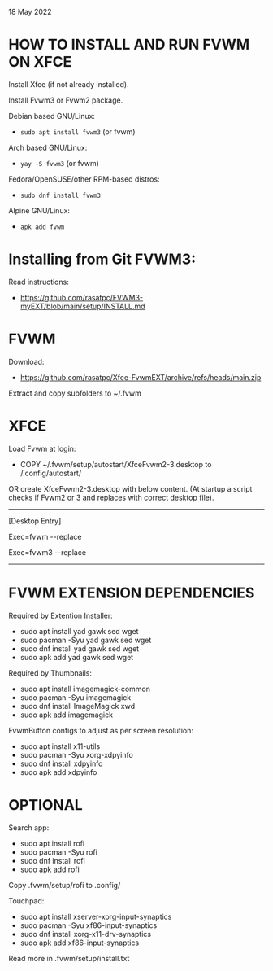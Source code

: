 18 May 2022
# HOW TO INSTALL AND RUN FVWM ON XFCE

Install Xfce (if not already installed).

Install Fvwm3 or Fvwm2 package.

Debian based GNU/Linux:
* `sudo apt install fvwm3` (or fvwm)

Arch based GNU/Linux:
* `yay -S fvwm3` (or fvwm)

Fedora/OpenSUSE/other RPM-based distros:
* `sudo dnf install fvwm3`

Alpine GNU/Linux:
* `apk add fvwm`

# Installing from Git FVWM3:

Read instructions:
* https://github.com/rasatpc/FVWM3-myEXT/blob/main/setup/INSTALL.md

FVWM
====

Download:
* https://github.com/rasatpc/Xfce-FvwmEXT/archive/refs/heads/main.zip

Extract and copy subfolders to ~/.fvwm

XFCE
====

Load Fvwm at login:
* COPY ~/.fvwm/setup/autostart/XfceFvwm2-3.desktop to /.config/autostart/

OR create XfceFvwm2-3.desktop with below content. (At startup a script checks if Fvwm2 or 3 and replaces with correct desktop file).

---------

[Desktop Entry]

Exec=fvwm --replace

Exec=fvwm3 --replace

-------


# FVWM EXTENSION DEPENDENCIES

Required by Extention Installer:
* sudo apt install yad gawk sed wget
* sudo pacman -Syu yad gawk sed wget
* sudo dnf install yad gawk sed wget
* sudo apk add yad gawk sed wget

Required by Thumbnails:
* sudo apt install imagemagick-common
* sudo pacman -Syu imagemagick
* sudo dnf install ImageMagick xwd
* sudo apk add imagemagick

FvwmButton configs to adjust as per screen resolution:
* sudo apt install x11-utils
* sudo pacman -Syu xorg-xdpyinfo
* sudo dnf install xdpyinfo
* sudo apk add xdpyinfo

# OPTIONAL

Search app:
* sudo apt install rofi
* sudo pacman -Syu rofi
* sudo dnf install rofi
* sudo apk add rofi

Copy .fvwm/setup/rofi to .config/

Touchpad:
* sudo apt install xserver-xorg-input-synaptics
* sudo pacman -Syu xf86-input-synaptics
* sudo dnf install xorg-x11-drv-synaptics
* sudo apk add xf86-input-synaptics

Read more in .fvwm/setup/install.txt
